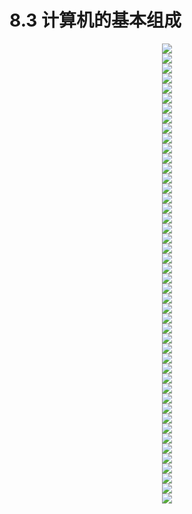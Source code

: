 # 8.3 计算机的基本组成

<center><img src="/assets/a33.png"/></center>
<center><img src="/assets/a34.png"/></center>
<center><img src="/assets/a35.png"/></center>
<center><img src="/assets/a36.png"/></center>
<center><img src="/assets/a37.png"/></center>
<center><img src="/assets/a38.png"/></center>
<center><img src="/assets/a39.png"/></center>
<center><img src="/assets/a40.png"/></center>
<center><img src="/assets/a41.png"/></center>
<center><img src="/assets/a42.png"/></center>
<center><img src="/assets/a43.png"/></center>
<center><img src="/assets/a44.png"/></center>
<center><img src="/assets/a45.png"/></center>
<center><img src="/assets/a46.png"/></center>
<center><img src="/assets/a47.png"/></center>
<center><img src="/assets/a48.png"/></center>
<center><img src="/assets/a49.png"/></center>
<center><img src="/assets/a50.png"/></center>
<center><img src="/assets/a51.png"/></center>
<center><img src="/assets/a52.png"/></center>
<center><img src="/assets/a53.png"/></center>
<center><img src="/assets/a54.png"/></center>
<center><img src="/assets/a55.png"/></center>
<center><img src="/assets/a56.png"/></center>
<center><img src="/assets/a57.png"/></center>
<center><img src="/assets/a57.png"/></center>
<center><img src="/assets/a59.png"/></center>
<center><img src="/assets/a60.png"/></center>
<center><img src="/assets/a61.png"/></center>
<center><img src="/assets/a62.png"/></center>
<center><img src="/assets/a63.png"/></center>
<center><img src="/assets/a64.png"/></center>
<center><img src="/assets/a65.png"/></center>
<center><img src="/assets/a66.png"/></center>
<center><img src="/assets/a67.png"/></center>
<center><img src="/assets/a68.png"/></center>
<center><img src="/assets/a69.png"/></center>
<center><img src="/assets/a70.png"/></center>
<center><img src="/assets/a71.png"/></center>
<center><img src="/assets/a72.png"/></center>
<center><img src="/assets/a73.png"/></center>
<center><img src="/assets/a74.png"/></center>
<center><img src="/assets/a75.png"/></center>
<center><img src="/assets/a76.png"/></center>
<center><img src="/assets/a77.png"/></center>
<center><img src="/assets/a78.png"/></center>